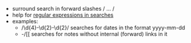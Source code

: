 - surround search in forward slashes / ... /
- help for [regular expressions in searches](https://help.obsidian.md/Plugins/Search)
- examples:
	- /\d{4}-\d{2}-\d{2}/ searches for dates in the format yyyy-mm-dd
	- -/\[\[ searches for notes without internal (forward) links in it